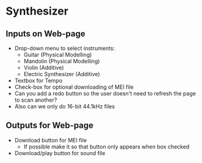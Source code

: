 # Synthesizer

## Inputs on Web-page
- Drop-down menu to select instruments:
    - Guitar (Physical Modelling)
    - Mandolin (Physical Modelling)
    - Violin (Additive)
    - Electric Synthesizer (Additive)
- Textbox for Tempo
- Check-box for optional downloading of MEI file
- Can you add a redo button so the user doesn't need to refresh the page to scan another?
- Also can we only do 16-bit 44.1kHz files

## Outputs for Web-page
- Download button for MEI file 
    - If possible make it so that button only appears when box checked    
- Download/play button for sound file

